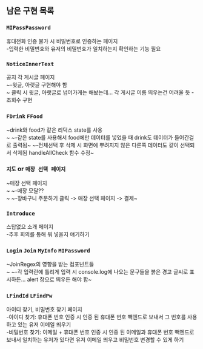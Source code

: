 ## 남은 구현 목록

### `MIPassPassword`

휴대전화 인증 불가 시 비밀번호로 인증하는 페이지<br/>
-입력한 비밀번호와 유저의 비밀번호가 일치하는지 확인하는 기능 필요

### `NoticeInnerText`

공지 각 게시글 페이지<br/>
~-윗글, 아랫글 구현해야 함<br/>~ 클릭 시 윗글, 아랫글로 넘어가게는 해놨는데... 각 게시글 이름 띄우는건 어려울 듯
-조회수 구현

### `FDrink` `FFood`

~drink와 food가 같은 리덕스 state를 사용<br/>~
~-같은 state를 사용해서 food에만 데이터를 넣었을 때 drink도 데이터가 들어간걸로 출력됨~
~-전체선택 후 삭제 시 화면에 뿌려지지 않은 다른쪽 데이터도 같이 선택되서 삭제됨 handleAllCheck 함수 수정~

### `지도` or `매장 선택 페이지`

~매장 선택 페이지<br/>~
~-매장 모달??<br/>~
~-장바구니 주문하기 클릭 -> 매장 선택 페이지 -> 결제~

### `Introduce`

스탑없으 소개 페이지<br/>
-추후 회의를 통해 뭐 넣을지 얘기하기

### `Login` `Join` `MyInfo` `MIPassword`

~JoinRegex의 영향을 받는 컴포넌트들<br/>~
~-각 입력란에 틀리게 입력 시 console.log에 나오는 문구들을 붉은 경고 글씨로 표시하든... alert 창으로 띄우든 해야 함~

### `LFindId` `LFindPw`

아이디 찾기, 비밀번호 찾기 페이지<br/>
-아이디 찾기: 휴대폰 번호 인증 시 인증 된 휴대폰 번호 빽엔드로 보내서 그 번호를 사용하고 있는 유저 이메일 띄우기<br/>
-비밀번호 찾기: 이메일 + 휴대폰 번호 인증 시 인증 된 이메일과 휴대폰 번호 빽엔드로 보내서 일치하는 유저가 있다면 유저 이메일 띄우고 비밀번호 변경할 수 있게 하기
